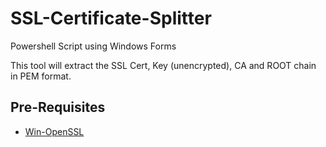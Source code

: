 # SSL-Certificate-Splitter
Powershell Script using Windows Forms

This tool will extract the SSL Cert, Key (unencrypted), CA and ROOT chain in PEM format.

 
  
   
    
     
      
       
        

  
   
## Pre-Requisites
- [Win-OpenSSL](https://slproweb.com/products/Win32OpenSSL.html)
